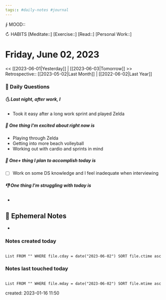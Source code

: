 ```yaml
---
tags:: #daily-notes #journal
---
```


⨑ MOOD::

↻ HABITS
[Meditate::]
[Exercise::]
[Read::]
[Personal Work::]

# Friday, June 02, 2023

\<\< [[2023-06-01|Yesterday]] | [[2023-06-03|Tomorrow]] >>
Retrospective:: [[2023-05-02|Last Month]] | [[2022-06-02|Last Year]]

### 📅 Daily Questions

##### 🌜 Last night, after work, I

- Took it easy after a long work sprint and played Zelda

##### 🙌 One thing I'm excited about right now is

- Playing through Zelda
- Getting into more beach volleyball
- Working out with cardio and sprints in mind

##### 🚀 One+ thing I plan to accomplish today is

- [ ] Work on some DS knowledge and I feel inadequate when interviewing

##### 👎 One thing I'm struggling with today is

-

## 📝 Ephemeral Notes

-

### Notes created today

```dataview

List FROM "" WHERE file.cday = date("2023-06-02") SORT file.ctime asc

```

### Notes last touched today

```dataview

List FROM "" WHERE file.mday = date("2023-06-02") SORT file.mtime asc

```

created: 2023-01-16 11:50
